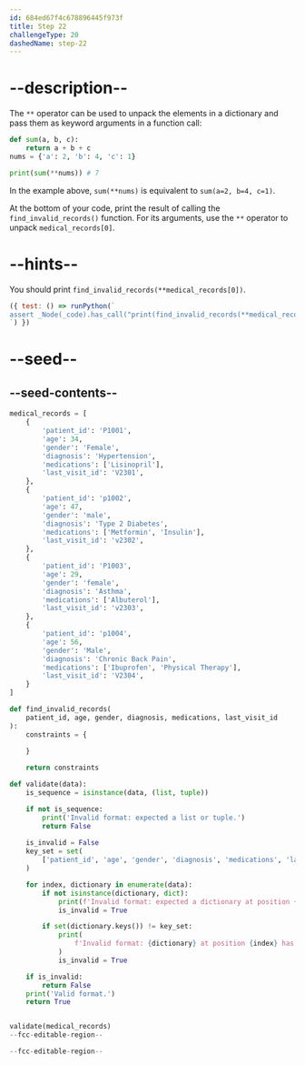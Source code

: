 ```yaml
---
id: 684ed67f4c678896445f973f
title: Step 22
challengeType: 20
dashedName: step-22
---
```


# --description--

The `**` operator can be used to unpack the elements in a dictionary and pass them as keyword arguments in a function call:

```py
def sum(a, b, c):
    return a + b + c
nums = {'a': 2, 'b': 4, 'c': 1}

print(sum(**nums)) # 7
```

In the example above, `sum(**nums)` is equivalent to `sum(a=2, b=4, c=1)`.

At the bottom of your code, print the result of calling the `find_invalid_records()` function. For its arguments, use the `**` operator to unpack `medical_records[0]`.

# --hints--

You should print `find_invalid_records(**medical_records[0])`.

```js
({ test: () => runPython(`
assert _Node(_code).has_call("print(find_invalid_records(**medical_records[0]))")
`) })
```

# --seed--

## --seed-contents--

```py
medical_records = [
    {
        'patient_id': 'P1001',
        'age': 34,
        'gender': 'Female',
        'diagnosis': 'Hypertension',
        'medications': ['Lisinopril'],
        'last_visit_id': 'V2301',
    },
    {
        'patient_id': 'p1002',
        'age': 47,
        'gender': 'male',
        'diagnosis': 'Type 2 Diabetes',
        'medications': ['Metformin', 'Insulin'],
        'last_visit_id': 'v2302',
    },
    {
        'patient_id': 'P1003',
        'age': 29,
        'gender': 'female',
        'diagnosis': 'Asthma',
        'medications': ['Albuterol'],
        'last_visit_id': 'v2303',
    },
    {
        'patient_id': 'p1004',
        'age': 56,
        'gender': 'Male',
        'diagnosis': 'Chronic Back Pain',
        'medications': ['Ibuprofen', 'Physical Therapy'],
        'last_visit_id': 'V2304',
    }
]

def find_invalid_records(
    patient_id, age, gender, diagnosis, medications, last_visit_id
):
    constraints = {
        
    }

    return constraints

def validate(data):
    is_sequence = isinstance(data, (list, tuple))

    if not is_sequence:
        print('Invalid format: expected a list or tuple.')
        return False
        
    is_invalid = False
    key_set = set(
        ['patient_id', 'age', 'gender', 'diagnosis', 'medications', 'last_visit_id']
    )

    for index, dictionary in enumerate(data):
        if not isinstance(dictionary, dict):
            print(f'Invalid format: expected a dictionary at position {index}.')
            is_invalid = True

        if set(dictionary.keys()) != key_set:
            print(
                f'Invalid format: {dictionary} at position {index} has missing and/or invalid keys.'
            )
            is_invalid = True

    if is_invalid:
        return False
    print('Valid format.')
    return True


validate(medical_records)
--fcc-editable-region--

--fcc-editable-region--
```
